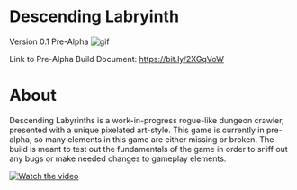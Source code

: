 # Descending Labryinth 
Version 0.1 Pre-Alpha
![gif](https://drive.google.com/uc?export=view&id=1WvJxXut-CfI59O8OdA0_5nzgMWmZMdTO)



Link to Pre-Alpha Build Document: https://bit.ly/2XGqVoW

# About
Descending Labyrinths is a work-in-progress rogue-like dungeon crawler, presented with a unique pixelated art-style. This game is currently in pre-alpha, so many elements in this game are either missing or broken. The build is meant to test out the fundamentals of the game in order to sniff out any bugs or make needed changes to gameplay elements. 

[![Watch the video](https://i.imgur.com/vKb2F1B.png)](https://drive.google.com/file/d/19wOt4qFzCiBrGTeKLnV4ZN0TDIlk6eTQ/view)
